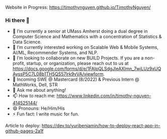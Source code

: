 Website in Progress:
https://timothynguyen.github.io/TimothyNguyen/

### Hi there 👋
- 🔭 I’m currently a senior at UMass Amherst doing a dual degree in Computer Science and Mathematics with a concentration of Statistics & Data Science. 
- 🌱 I’m currently interested working on Scalable Web & Mobile Systems, AI/ML, Recommender Systems, and NLP.
- 👯 I’m looking to collaborate on new BUILD Projects. If you are a non-profit, startup, or organization, please reach out to us at https://docs.google.com/forms/d/e/1FAIpQLSdgJleAXlmn_7wjLUz9xUQAyssP5C7L08b1TH5QS57lrk9vVA/viewform.
- 🤔 Incoming SWE @ Mastercard (8/2022) & Previous Intern @ MathWorks, Dell, STR
- 💬 Ask me about anything!
- 📫 How to reach me: https://www.linkedin.com/in/timothy-nguyen-414525144/
- 😄 Pronouns: He/Him/His
- ⚡ Fun fact: I write music for fun.


<!--
**TimothyNguyen/TimothyNguyen** is a ✨ _special_ ✨ repository because its `README.md` (this file) appears on your GitHub profile.

Here are some ideas to get you started:

- 🔭 I’m currently working on ...
- 🌱 I’m currently learning ...
- 👯 I’m looking to collaborate on ...
- 🤔 I’m looking for help with ...
- 💬 Ask me about ...
- 📫 How to reach me: ...
- 😄 Pronouns: ...
- ⚡ Fun fact: ...
-->

Article to deploy: https://dev.to/yuribenjamin/how-to-deploy-react-app-in-github-pages-2a1f
